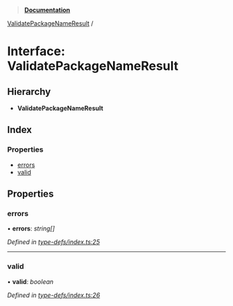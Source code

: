 > **[Documentation](../README.md)**

[ValidatePackageNameResult](validatepackagenameresult.md) /

# Interface: ValidatePackageNameResult

## Hierarchy

* **ValidatePackageNameResult**

## Index

### Properties

* [errors](validatepackagenameresult.md#errors)
* [valid](validatepackagenameresult.md#valid)

## Properties

###  errors

• **errors**: *string[]*

*Defined in [type-defs/index.ts:25](https://github.com/dylanaubrey/repodog/blob/03426f8/packages/helpers/src/type-defs/index.ts#L25)*

___

###  valid

• **valid**: *boolean*

*Defined in [type-defs/index.ts:26](https://github.com/dylanaubrey/repodog/blob/03426f8/packages/helpers/src/type-defs/index.ts#L26)*